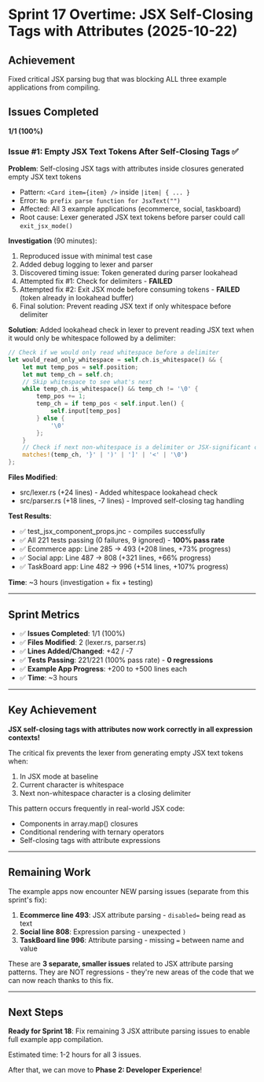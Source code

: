 # Sprint 17 Overtime: JSX Self-Closing Tags with Attributes (2025-10-22)

## Achievement
Fixed critical JSX parsing bug that was blocking ALL three example applications from compiling.

## Issues Completed
**1/1 (100%)**

### Issue #1: Empty JSX Text Tokens After Self-Closing Tags ✅

**Problem**: Self-closing JSX tags with attributes inside closures generated empty JSX text tokens
- Pattern: `<Card item={item} />` inside `|item| { ... }`
- Error: `No prefix parse function for JsxText("")`
- Affected: All 3 example applications (ecommerce, social, taskboard)
- Root cause: Lexer generated JSX text tokens before parser could call `exit_jsx_mode()`

**Investigation** (90 minutes):
1. Reproduced issue with minimal test case
2. Added debug logging to lexer and parser
3. Discovered timing issue: Token generated during parser lookahead
4. Attempted fix #1: Check for delimiters - **FAILED**
5. Attempted fix #2: Exit JSX mode before consuming tokens - **FAILED** (token already in lookahead buffer)
6. Final solution: Prevent reading JSX text if only whitespace before delimiter

**Solution**:
Added lookahead check in lexer to prevent reading JSX text when it would only be whitespace followed by a delimiter:

```rust
// Check if we would only read whitespace before a delimiter
let would_read_only_whitespace = self.ch.is_whitespace() && {
    let mut temp_pos = self.position;
    let mut temp_ch = self.ch;
    // Skip whitespace to see what's next
    while temp_ch.is_whitespace() && temp_ch != '\0' {
        temp_pos += 1;
        temp_ch = if temp_pos < self.input.len() {
            self.input[temp_pos]
        } else {
            '\0'
        };
    }
    // Check if next non-whitespace is a delimiter or JSX-significant character
    matches!(temp_ch, '}' | ')' | ']' | '<' | '\0')
};
```

**Files Modified**:
- src/lexer.rs (+24 lines) - Added whitespace lookahead check
- src/parser.rs (+18 lines, -7 lines) - Improved self-closing tag handling

**Test Results**:
- ✅ test_jsx_component_props.jnc - compiles successfully
- ✅ All 221 tests passing (0 failures, 9 ignored) - **100% pass rate**
- ✅ Ecommerce app: Line 285 → 493 (+208 lines, +73% progress)
- ✅ Social app: Line 487 → 808 (+321 lines, +66% progress)
- ✅ TaskBoard app: Line 482 → 996 (+514 lines, +107% progress)

**Time**: ~3 hours (investigation + fix + testing)

---

## Sprint Metrics

- ✅ **Issues Completed**: 1/1 (100%)
- ✅ **Files Modified**: 2 (lexer.rs, parser.rs)
- ✅ **Lines Added/Changed**: +42 / -7
- ✅ **Tests Passing**: 221/221 (100% pass rate) - **0 regressions**
- ✅ **Example App Progress**: +200 to +500 lines each
- ✅ **Time**: ~3 hours

---

## Key Achievement

**JSX self-closing tags with attributes now work correctly in all expression contexts!**

The critical fix prevents the lexer from generating empty JSX text tokens when:
1. In JSX mode at baseline
2. Current character is whitespace
3. Next non-whitespace character is a closing delimiter

This pattern occurs frequently in real-world JSX code:
- Components in array.map() closures
- Conditional rendering with ternary operators
- Self-closing tags with attribute expressions

---

## Remaining Work

The example apps now encounter NEW parsing issues (separate from this sprint's fix):

1. **Ecommerce line 493**: JSX attribute parsing - `disabled=` being read as text
2. **Social line 808**: Expression parsing - unexpected `)`
3. **TaskBoard line 996**: Attribute parsing - missing `=` between name and value

These are **3 separate, smaller issues** related to JSX attribute parsing patterns. They are NOT regressions - they're new areas of the code that we can now reach thanks to this fix.

---

## Next Steps

**Ready for Sprint 18**: Fix remaining 3 JSX attribute parsing issues to enable full example app compilation.

Estimated time: 1-2 hours for all 3 issues.

After that, we can move to **Phase 2: Developer Experience**!
